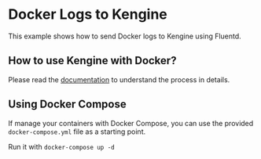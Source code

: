 # Docker Logs to Kengine
 
This example shows how to send Docker logs to Kengine using Fluentd.

## How to use Kengine with Docker?
Please read the [documentation](https://kengine.khulnasoft.com/docs/sending-data/docker/) to understand the process in details.

## Using Docker Compose
If manage your containers with Docker Compose, you can use the provided `docker-compose.yml`
file as a starting point.

Run it with `docker-compose up -d`
